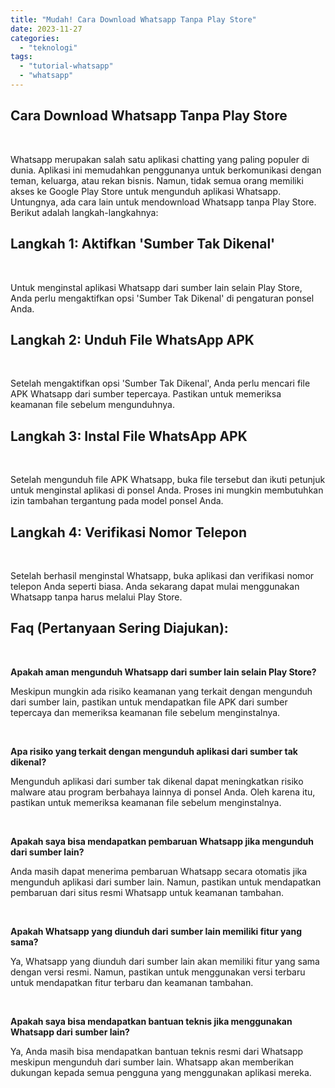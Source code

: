 ```yaml
---
title: "Mudah! Cara Download Whatsapp Tanpa Play Store"
date: 2023-11-27
categories: 
  - "teknologi"
tags: 
  - "tutorial-whatsapp"
  - "whatsapp"
---
```


## Cara Download Whatsapp Tanpa Play Store

 

Whatsapp merupakan salah satu aplikasi chatting yang paling populer di dunia. Aplikasi ini memudahkan penggunanya untuk berkomunikasi dengan teman, keluarga, atau rekan bisnis. Namun, tidak semua orang memiliki akses ke Google Play Store untuk mengunduh aplikasi Whatsapp. Untungnya, ada cara lain untuk mendownload Whatsapp tanpa Play Store. Berikut adalah langkah-langkahnya:

## Langkah 1: Aktifkan 'Sumber Tak Dikenal'

 

Untuk menginstal aplikasi Whatsapp dari sumber lain selain Play Store, Anda perlu mengaktifkan opsi 'Sumber Tak Dikenal' di pengaturan ponsel Anda.

## Langkah 2: Unduh File WhatsApp APK

 

Setelah mengaktifkan opsi 'Sumber Tak Dikenal', Anda perlu mencari file APK Whatsapp dari sumber tepercaya. Pastikan untuk memeriksa keamanan file sebelum mengunduhnya.

## Langkah 3: Instal File WhatsApp APK

 

Setelah mengunduh file APK Whatsapp, buka file tersebut dan ikuti petunjuk untuk menginstal aplikasi di ponsel Anda. Proses ini mungkin membutuhkan izin tambahan tergantung pada model ponsel Anda.

## Langkah 4: Verifikasi Nomor Telepon

 

Setelah berhasil menginstal Whatsapp, buka aplikasi dan verifikasi nomor telepon Anda seperti biasa. Anda sekarang dapat mulai menggunakan Whatsapp tanpa harus melalui Play Store.

## Faq (Pertanyaan Sering Diajukan):

 

**Apakah aman mengunduh Whatsapp dari sumber lain selain Play Store?**

Meskipun mungkin ada risiko keamanan yang terkait dengan mengunduh dari sumber lain, pastikan untuk mendapatkan file APK dari sumber tepercaya dan memeriksa keamanan file sebelum menginstalnya.

 

**Apa risiko yang terkait dengan mengunduh aplikasi dari sumber tak dikenal?**

Mengunduh aplikasi dari sumber tak dikenal dapat meningkatkan risiko malware atau program berbahaya lainnya di ponsel Anda. Oleh karena itu, pastikan untuk memeriksa keamanan file sebelum menginstalnya.

 

**Apakah saya bisa mendapatkan pembaruan Whatsapp jika mengunduh dari sumber lain?**

Anda masih dapat menerima pembaruan Whatsapp secara otomatis jika mengunduh aplikasi dari sumber lain. Namun, pastikan untuk mendapatkan pembaruan dari situs resmi Whatsapp untuk keamanan tambahan.

 

**Apakah Whatsapp yang diunduh dari sumber lain memiliki fitur yang sama?**

Ya, Whatsapp yang diunduh dari sumber lain akan memiliki fitur yang sama dengan versi resmi. Namun, pastikan untuk menggunakan versi terbaru untuk mendapatkan fitur terbaru dan keamanan tambahan.

 

**Apakah saya bisa mendapatkan bantuan teknis jika menggunakan Whatsapp dari sumber lain?**

Ya, Anda masih bisa mendapatkan bantuan teknis resmi dari Whatsapp meskipun mengunduh dari sumber lain. Whatsapp akan memberikan dukungan kepada semua pengguna yang menggunakan aplikasi mereka.
